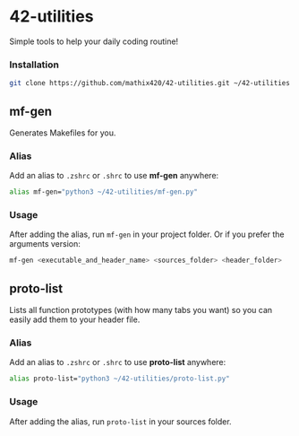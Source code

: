# 42-utilities
Simple tools to help your daily coding routine!
### Installation
```bash
git clone https://github.com/mathix420/42-utilities.git ~/42-utilities && sh ~/42-utilities/install.sh
```

## mf-gen
Generates Makefiles for you.
### Alias
Add an alias to `.zshrc` or `.shrc` to use **mf-gen** anywhere:
```bash
alias mf-gen="python3 ~/42-utilities/mf-gen.py"
```
### Usage
After adding the alias, run `mf-gen` in your project folder.
Or if you prefer the arguments version:
```bash
mf-gen <executable_and_header_name> <sources_folder> <header_folder>
```

## proto-list
Lists all function prototypes (with how many tabs you want) so you can easily add them to your header file.
### Alias
Add an alias to `.zshrc` or `.shrc` to use **proto-list** anywhere:
```bash
alias proto-list="python3 ~/42-utilities/proto-list.py"
```
### Usage
After adding the alias, run `proto-list` in your sources folder.
